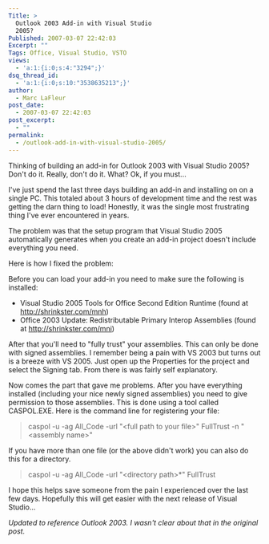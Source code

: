 ```yaml
---
Title: >
  Outlook 2003 Add-in with Visual Studio
  2005?
Published: 2007-03-07 22:42:03
Excerpt: ""
Tags: Office, Visual Studio, VSTO
views:
  - 'a:1:{i:0;s:4:"3294";}'
dsq_thread_id:
  - 'a:1:{i:0;s:10:"3538635213";}'
author:
  - Marc LaFleur
post_date:
  - 2007-03-07 22:42:03
post_excerpt:
  - ""
permalink:
  - /outlook-add-in-with-visual-studio-2005/
---
```

<p>Thinking of building an add-in for Outlook 2003 with Visual Studio 2005? Don't do it. Really, don't do it. What? Ok, if you must...</p>  <p>I've just spend the last three days building an add-in and installing on on a single PC. This totaled about 3 hours of development time and the rest was getting the darn thing to load! Honestly, it was the single most frustrating thing I've ever encountered in years. </p>  <p>The problem was that the setup program that Visual Studio 2005 automatically generates when you create an add-in project doesn't include everything you need. </p>  <p>Here is how I fixed the problem:</p>  <p>Before you can load your add-in you need to make sure the following is installed:</p>  <ul>   <li>Visual Studio 2005 Tools for Office Second Edition Runtime (found at <a title="http://shrinkster.com/mnh" href="http://shrinkster.com/mnh" target="_blank">http://shrinkster.com/mnh</a>) </li>    <li>Office 2003 Update: Redistributable Primary Interop Assemblies (found at <a title="http://shrinkster.com/mni" href="http://shrinkster.com/mni" target="_blank">http://shrinkster.com/mni</a>)</li> </ul>  <p>After that you'll need to &quot;fully trust&quot; your assemblies. This can only be done with signed assemblies. I remember being a pain with VS 2003 but turns out is a breeze with VS 2005. Just open up the Properties for the project and select the Signing tab. From there is was fairly self explanatory. </p>  <p>Now comes the part that gave me problems. After you have everything installed (including your nice newly signed assemblies) you need to give permission to those assemblies. This is done using a tool called CASPOL.EXE. Here is the command line for registering your file:</p>  <blockquote>   <p>caspol -u -ag All_Code -url &quot;&lt;full path to your file&gt;&quot; FullTrust -n &quot;&lt;assembly name&gt;&quot;</p> </blockquote>  <p>If you have more than one file (or the above didn't work) you can also do this for a directory. </p>  <blockquote>   <p>caspol -u -ag All_Code -url &quot;&lt;directory path&gt;*&quot; FullTrust</p> </blockquote>  <p>I hope this helps save someone from the pain I experienced over the last few days. Hopefully this will get easier with the next release of Visual Studio...</p>  <p><em>Updated to reference Outlook 2003. I wasn't clear about that in the original post. </em></p>